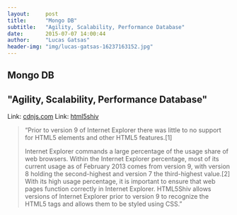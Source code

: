 ```yaml
---
layout:     post
title:      "Mongo DB"
subtitle:   "Agility, Scalability, Performance Database"
date:       2015-07-07 14:00:44
author:     "Lucas Gatsas"
header-img: "img/lucas-gatsas-16237163152.jpg"
---
```

<h2 class="section-heading">Mongo DB</h2>
<h2 class="section-heading">"Agility, Scalability, Performance Database"</h2>





Link: <a href="http://cdnjs.com/libraries/html5shiv">cdnjs.com</a> Link: <a href="https://en.wikipedia.org/wiki/HTML5_Shiv">html5shiv</a> 




<blockquote>
“Prior to version 9 of Internet Explorer there was little to no support for HTML5 elements and other HTML5 features.[1]

Internet Explorer commands a large percentage of the usage share of web browsers. Within the Internet Explorer percentage, most of its current usage as of February 2013 comes from version 9, with version 8 holding the second-highest and version 7 the third-highest value.[2] With its high usage percentage, it is important to ensure that web pages function correctly in Internet Explorer. HTML5Shiv allows versions of Internet Explorer prior to version 9 to recognize the HTML5 tags and allows them to be styled using CSS.” 
</blockquote>


